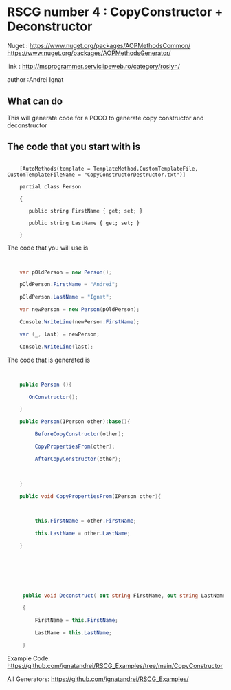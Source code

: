 # RSCG number 4 : CopyConstructor + Deconstructor

Nuget :
    https://www.nuget.org/packages/AOPMethodsCommon/
    https://www.nuget.org/packages/AOPMethodsGenerator/


link : http://msprogrammer.serviciipeweb.ro/category/roslyn/ 


author :Andrei Ignat


## What can do

This will generate code for a POCO to generate copy constructor and deconstructor

## The code that you start with is 

```

    [AutoMethods(template = TemplateMethod.CustomTemplateFile, CustomTemplateFileName = "CopyConstructorDestructor.txt")]

    partial class Person

    {

       public string FirstName { get; set; }

       public string LastName { get; set; }

    }
```

The code that you will use is

```csharp


    var pOldPerson = new Person();

    pOldPerson.FirstName = "Andrei";

    pOldPerson.LastName = "Ignat";

    var newPerson = new Person(pOldPerson);

    Console.WriteLine(newPerson.FirstName);

    var (_, last) = newPerson;

    Console.WriteLine(last);

```

The code that is generated is
```csharp


    public Person (){                                                          

       OnConstructor();

    }

    public Person(IPerson other):base(){ 

         BeforeCopyConstructor(other);

         CopyPropertiesFrom(other);

         AfterCopyConstructor(other);

              

    }

    public void CopyPropertiesFrom(IPerson other){

    

         this.FirstName = other.FirstName;            

         this.LastName = other.LastName;            

    }    

    

    

    

     public void Deconstruct( out string FirstName, out string LastName)

     {

         FirstName = this.FirstName;            

         LastName = this.LastName;            

     }

```


Example Code: <a href="https://github.com/ignatandrei/RSCG_Examples/tree/main/CopyConstructor" rel="noopener" target="_blank">https://github.com/ignatandrei/RSCG_Examples/tree/main/CopyConstructor</a>

All Generators: <a href="https://github.com/ignatandrei/RSCG_Examples/">https://github.com/ignatandrei/RSCG_Examples/</a>